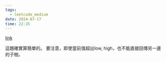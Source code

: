 ```yaml
---
tags:
  - leetcode_medium
date: 2024-07-17
time: 22:35
---
```

[link](https://leetcode.com/problems/trim-a-binary-search-tree/description/)

這題確實算簡單的。
要注意，即使當前值超出low, high，也不能直接回傳另一邊的子樹。